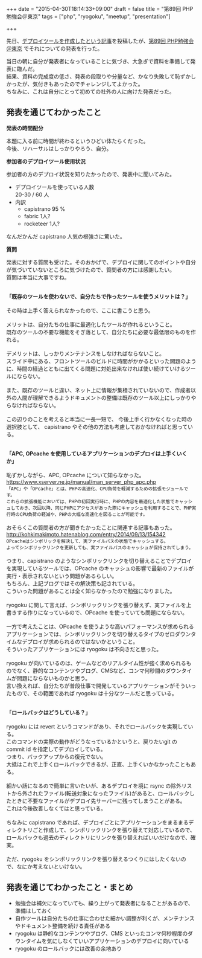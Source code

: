 +++
date = "2015-04-30T18:14:33+09:00"
draft = false
title = "第89回 PHP勉強会＠東京"
tags = ["php", "ryogoku", "meetup", "presentation"]

+++

先日、[デプロイツールを作成したという記事](/i-made-a-deployment-tool-ryogoku/)を投稿したが、[第89回 PHP勉強会＠東京](https://phpstudy.doorkeeper.jp/events/23826) でそれについての発表を行った。  
<!--more-->

当日の朝に自分が発表者になっていることに気づき、大急ぎで資料を準備して発表に臨んだ。  
結果、資料の完成度の低さ、発表の段取りや分量など、かなり失敗して恥ずかしかったが、気付きもあったのでチャレンジしてよかった。  
ちなみに、これは自分にとって初めての社外の人に向けた発表だった。  

<script async class="speakerdeck-embed" data-id="a57e354b64c9494eb03f30e5a38afa27" data-ratio="1.33333333333333" src="//speakerdeck.com/assets/embed.js"></script>

## 発表を通じてわかったこと

**発表の時間配分**

本題に入る前に時間が終わるというひどい体たらくだった。  
今後、リハーサルはしっかりやろう、自分。  

**参加者のデプロイツール使用状況**

参加者の方のデプロイ状況を知りたかったので、発表中に聞いてみた。  

- デプロイツールを使っている人数  
20-30 / 60 人  
- 内訳  
  - capistrano 95 %
  - fabric 1人?
  - rocketeer 1人?

なんだかんだ capistrano 人気の根強さに驚いた。

**質問**

発表に対する質問も受けた。そのおかげで、デプロイに関してのポイントや自分が気づいていないところに気づけたので、質問者の方には感謝したい。  
質問は本当に大事ですね。  
<br />

**「既存のツールを使わないで、自分たちで作ったツールを使うメリットは？」**<br />  
その時は上手く答えられなかったので、ここに書こうと思う。<br />  
メリットは、自分たちの仕事に最適化したツールが作れるということ。  
既存のツールの不要な機能をそぎ落として、自分たちに必要な最低限のものを作れる。<br />  
デメリットは、しっかりメンテナンスをしなければならないこと。  
スライド中にある、フロントツールのビルドに時間がかかるといった問題のように、時間の経過とともに出てくる問題に対処出来なければ使い続けていけるツールにならない。<br />  
また、既存のツールと違い、ネット上に情報が集積されていないので、作成者以外の人間が理解できるようドキュメントの整備は既存のツール以上にしっかりやらなければならない。<br />  
この辺りのことを考えると本当に一長一短で、 今後上手く行かなくなった時の選択肢として、 capistrano やその他の方法も考慮しておかなければと思っている。  
<br />

**「APC, OPcache を使用しているアプリケーションのデプロイは上手くいくか」**<br />  
恥ずかしながら、APC, OPcache について知らなかった。  
<https://www.xserver.ne.jp/manual/man_server_php_apc.php>  
`「APC」や「OPcache」とは、PHPの高速化、CPU負荷を軽減するための拡張モジュールです。`  
`これらの拡張機能においては、PHPの初回実行時に、PHPの内容を最適化した状態でキャッシュしておき、次回以降、同じPHPにアクセスがあった際にキャッシュを利用することで、PHP実行時のCPU負荷の軽減や、PHPの大幅な高速化を図ることが可能です。`<br />  
おそらくこの質問者の方が聞きたかったことに関連する記事もあった。  
<http://kohkimakimoto.hatenablog.com/entry/2014/09/13/154342>  
`OPcacheはシンボリックを解決して、実ファイルパスの状態でキャッシュする。`  
`よってシンボリックリンクを更新しても、実ファイルパスのキャッシュが保持されてしまう。`<br />  
つまり、capistrano のようなシンボリックリンクを切り替えることでデプロイを実現しているツールでは、OPcache のキャッシュの影響で最新のファイルが実行・表示されないという問題があるらしい。  
もちろん、上記ブログではその解決策も記されている。  
こういった問題があることは全く知らなかったので勉強になりました。<br />  
ryogoku に関して言えば、シンボリックリンクを張り替えず、実ファイルを上書きする作りになっているので、OPcache を使っていても問題にならない。<br />  
一方で考えたことは、OPcache を使うような高いパフォーマンスが求められるアプリケーションでは、シンボリックリンクを切り替えるタイプのゼロダウンタイムなデプロイが求められるのではないかということ。  
そういったアプリケーションには ryogoku は不向きだと思った。<br />  
ryogoku が向いているのは、ゲームなどのリアルタイム性が強く求められるものでなく、静的なコンテンツやブログ、CMSなど、コンマ何秒間のダウンタイムが問題にならないものかと思う。  
言い換えれば、自分たちが普段仕事で開発しているアプリケーションがそういったもので、その範囲であれば ryogoku は十分なツールだと思っている。  
<br />

**「ロールバックはどうしている？」**<br />  
ryogoku には revert というコマンドがあり、それでロールバックを実現している。  
このコマンドの実際の動作がどうなっているかというと、戻りたいgit の commit id を指定してデプロイしている。  
つまり、バックアップからの復元でない。  
大抵はこれで上手くロールバックできるが、正直、上手くいかなかったこともある。<br />  
細かい話になるので簡単に言いたいが、あるデプロイを境に rsync の除外リストから外されたファイル(転送対象になったファイル)があると、ロールバックしたときに不要なファイルがデプロイ先サーバーに残ってしまうことがある。  
これは今後改善しなくてはと思っている。<br />  
ちなみに capistrano であれば、デプロイごとにアプリケーションをまるまるディレクトリごと作成して、シンボリックリンクを張り替えて対応しているので、ロールバックも過去のディレクトリにリンクを張り替えればいいだけなので、確実。<br />  
ただ、ryogoku をシンボリックリンクを張り替えるつくりにはしたくないので、なにか考えないといけない。

## 発表を通じてわかったこと・まとめ

- 勉強会は補欠になっていても、繰り上がって発表者になることがあるので、準備はしておく
- 自作ツールは自分たちの仕事に合わせた細かい調整が利くが、メンテナンスやドキュメント整備を続ける責任がある
- ryogoku は静的なコンテンツやブログ、CMS といったコンマ何秒程度のダウンタイムを気にしなくていいアプリケーションのデプロイに向いている
- ryogoku のロールバックには改善の余地あり
